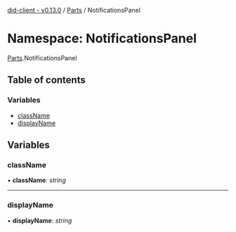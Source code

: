 [did-client - v0.13.0](../README.md) / [Parts](parts.md) / NotificationsPanel

# Namespace: NotificationsPanel

[Parts](parts.md).NotificationsPanel

## Table of contents

### Variables

- [className](parts.notificationspanel.md#classname)
- [displayName](parts.notificationspanel.md#displayname)

## Variables

### className

• **className**: *string*

___

### displayName

• **displayName**: *string*

